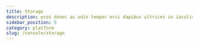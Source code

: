 ```yaml
---
title: Storage
description: eros donec ac odio tempor orci dapibus ultrices in iaculis nunc sed augue lacus viverra vitae congue eu consequat ac
sidebar_position: 5
category: platform
slug: /console/storage
---
```


